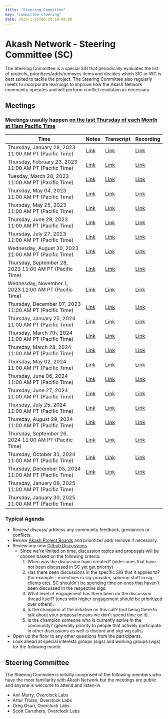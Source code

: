 ```yaml
---
title: "Steering Committee"
key: "committee-steering"
date: 2023-1-26T00:20:10-08:00
---
```


# Akash Network - Steering Committee (SC)

The Steering Committee is a special SIG that periodically evaluates the list of projects, prioritizes/adds/removes items and decides which SIG or WG is best suited to tackle the project. The Steering Committee also regularly meets to incorporate learnings to improve how the Akash Network community operates and will perform conflict resolution as necessary.

## Meetings

### Meetings usaully happen [on the last Thursday of each Month at 11am Pacific Time](https://calendar.google.com/calendar/u/0?cid=Y18yNWU1ZTM3NDhlNGM0YWI3YTU1ZjQxZmJjNWViZWJjYzBhMDNiNDBmYjAyODc4NWYxNDE1OWJmYWViZWExMmUyQGdyb3VwLmNhbGVuZGFyLmdvb2dsZS5jb20)

| Time | Notes | Transcript | Recording
| --- | --- | --- | --- |
| Thursday, January 28, 2023 11:00 AM PT (Pacific Time) | [Link](meetings/001-2023-01-26.md) | [Link](meetings/001-2023-01-26.md#transcript) | [Link](https://2enqenxqycj4n5z5x5rcir63jecu4gi3bwlznldrswzemmqnanrq.arweave.net/0RsCNvDAk8b3Pb9iJEfbSQVOGRsNl5ascZWyRjINA2M)
| Thursday, February 23, 2023 11:00 AM PT (Pacific Time) | [Link](https://github.com/akash-network/community/blob/main/committee-steering/meetings/002-2023-02-23.md) | [Link](https://github.com/akash-network/community/blob/main/committee-steering/meetings/002-2023-02-23.md#transcript) | [Link](https://itizumwznjvmnc76rwwmatmahfdmiu4e62y2cb4yt4fqcvf4dq6q.arweave.net/RNGaMtlqasaL_o2swE2AOUbEU4T2saEHmJ8LAVS8HD0)
| Tuesday, March 28, 2023 11:00 AM PT (Pacific Time) | [Link](https://github.com/akash-network/community/blob/main/committee-steering/meetings/003-2023-03-28.md) | [Link](https://github.com/akash-network/community/blob/main/committee-steering/meetings/003-2023-03-28.md#transcript) | [Link](https://hnikzwcoj3nzztkcpgmllozmwxt5wl62h7cswhzzylm7ozoiy4za.arweave.net/O1Cs2E5O25zNQnmYtbsstefbL9o_xSsfOcLZ92XIxzI)
| Thursday, May 04, 2023 11:00 AM PT (Pacific Time) | [Link](https://github.com/akash-network/community/blob/main/committee-steering/meetings/004-2023-05-04.md) | [Link](https://github.com/akash-network/community/blob/main/committee-steering/meetings/004-2023-05-04.md#transcript)  | [Link](https://mxbrl3erpoqav3rftxthzdsonor7b5k25zd3askk3fk5ke26fida.arweave.net/ZcMV7JF7oAruJZ3mfI5Oa6Pw9VruR7BJStlV1RNeKgY) 
| Thursday, May 25, 2023 11:00 AM PT (Pacific Time) | [Link](https://github.com/akash-network/community/blob/main/committee-steering/meetings/005-2023-05-25.md)   | [Link](https://github.com/akash-network/community/blob/main/committee-steering/meetings/005-2023-05-25.md#transcript) | [Link](https://gx6ojxwsudf2y42om4rpsotbbyd2iluasgkfrudrr4b6ktdirxvq.arweave.net/Nfzk3tKgy6xzTmci-TphDgekLoCRlFjQcY8D5Uxojes)
| Thursday, June 29, 2023 11:00 AM PT (Pacific Time) |[Link](https://github.com/akash-network/community/blob/main/committee-steering/meetings/006-2023-06-25.md)    |[Link](https://github.com/akash-network/community/blob/main/committee-steering/meetings/006-2023-06-29.md#transcript)  | [Link](https://n6o6hg3bmrlh53cz6ykmpokamvnzgusa3vycwvbr4vxmamusuh5q.arweave.net/b53jm2FkVn7sWfYUx7lAZVuTUkDdcCtUMeVuwDKSofs)
| Thursday, July 27, 2023 11:00 AM PT (Pacific Time) |[Link](https://github.com/akash-network/community/blob/main/committee-steering/meetings/007-2023-07-27.md)   |[Link](https://github.com/akash-network/community/blob/main/committee-steering/meetings/007-2023-07-27.md#transcript)  | [Link](https://2uw2d6ylfq3v2btiav5izgx4kvsgcc2s72bb5vvymb5byck4jsca.arweave.net/1S2h-wssN10GaAV6jJr8VWRhC1L-gh7WuGB6HAlcTIQ)
| Wednesday, August 30, 2023 11:00 AM PT (Pacific Time) |[Link](https://github.com/akash-network/community/blob/main/committee-steering/meetings/008-2023-08-30.md)   |[Link](https://github.com/akash-network/community/blob/main/committee-steering/meetings/008-2023-08-30.md#transcript)  |[Link](https://6bmxztaobmi5ox6n3nv5f6hgz7cwn7y7qxkp7ureegcbxswq4yxa.arweave.net/8Fl8zA4LEddfzdtr0vjmz8Vm_x-F1P_SJCGEG8rQ5i4)
| Thursday, September 28, 2023 11:00 AM PT (Pacific Time) |[Link](https://github.com/akash-network/community/blob/main/committee-steering/meetings/009-2023-09-28.md)   |[Link](https://github.com/akash-network/community/blob/main/committee-steering/meetings/009-2023-09-28.md#transcript)  |[Link](https://bw2dirmu4darmwcx74o24hzfkjzs7f33grrc5rdihgysff4kxyta.arweave.net/DbQ0RZTgwRZYV_8drh8lUnMvl3s0Yi7EaDmxIpeKviY)
| Wednesday, November 1, 2023 11:00 AM PT (Pacific Time) |[Link](https://github.com/akash-network/community/blob/main/committee-steering/meetings/010-2023-11-01.md)   |[Link](https://github.com/akash-network/community/blob/main/committee-steering/meetings/010-2023-11-01.md#transcript)  |[Link](https://4yrnmjlm3nco2ccfkbkv67s6cfgvgrge7op5dfwnv6gn46mueqxa.arweave.net/5iLWJWzbRO0IRVBVX35eEU1TRMT7n9GWza-M3nmUJC4)
| Thursday, December 07, 2023 11:00 AM PT (Pacific Time) |[Link](https://github.com/akash-network/community/blob/main/committee-steering/meetings/011-2023-12-07.md)   |[Link](https://github.com/akash-network/community/blob/main/committee-steering/meetings/011-2023-12-07.md#transcript)  |[Link](https://k6mud4r2ua6xarj6c5zqtkxw6fzjrvzjzu6eotsyhsmotles2gaq.arweave.net/V5lB8jqgPXBFPhdzCar28XKY1ynNPEdOWDyY6ayS0YE)
| Thursday, January 25, 2024 11:00 AM PT (Pacific Time) |[Link](https://github.com/akash-network/community/blob/main/committee-steering/meetings/012-2024-01-25.md)   |[Link](https://github.com/akash-network/community/blob/main/committee-steering/meetings/012-2024-01-25.md#transcript)  |[Link](https://uh4qrdp5wsvzihnnh7m7conzwkllrei4xawnfsohgjmp5qpjberq.arweave.net/ofkIjf20q5QdrT_Z8Tm5spa4kRy4LNLJxzJY_sHpCSM)
| Thursday, March 7th, 2024 11:00 AM PT (Pacific Time) |[Link](https://github.com/akash-network/community/blob/main/committee-steering/meetings/013-2024-03-07.md)   |[Link](https://github.com/akash-network/community/blob/main/committee-steering/meetings/013-2024-03-07.md#transcript)  |[Link](https://aqjulyegruxs4xdwltfkkxqieagkmqc7dcbewovdw2wk7tj72hka.arweave.net/BBNF4IaNLy5cdlzKpV4IIAymQF8Ygks6o7asr80_0dQ)
| Thursday, March 28, 2024 11:00 AM PT (Pacific Time) |[Link](https://github.com/akash-network/community/blob/main/committee-steering/meetings/014-2024-03-28.md)   |[Link](https://github.com/akash-network/community/blob/main/committee-steering/meetings/014-2024-03-28.md#transcript)|[Link](https://4wprt5kys3oxjr7ihtu2jgx6mshwts7gzsiv2pfr4qypgrp2xywa.arweave.net/5Z8Z9ViW3XTH6DzppJr-ZI9py-bMkV08seQw80X6viw)
| Thursday, May 02, 2024 11:00 AM PT (Pacific Time) |[Link](https://github.com/akash-network/community/blob/main/committee-steering/meetings/015-2024-05-02.md) |[Link](https://github.com/akash-network/community/blob/main/committee-steering/meetings/015-2024-05-02.md#transcript) |[Link](https://s7ymsn3qwdtyyfd5tyjshf4r7a5ticrqhgf7nzpllkmf76gnqmpa.arweave.net/l_DJN3Cw54wUfZ4TI5eR-Ds0CjA5i_bl61qYX_jNgx4)
| Thursday, June 06, 2024 11:00 AM PT (Pacific Time) |[Link](https://github.com/akash-network/community/blob/main/committee-steering/meetings/016-2024-06-06.md)   |[Link](https://github.com/akash-network/community/blob/main/committee-steering/meetings/016-2024-06-06.md#transcript)  |[Link](https://capv32vqn7vrb5u3qvsjn3n6y6swnjkba32ukvydflmqqhrxbswa.arweave.net/EB9d6rBv6xD2m4Vklu2-x6VmpUEG9UVXAyrZCB43DKw)
| Thursday, June 27, 2024 11:00 AM PT (Pacific Time) |[Link](https://github.com/akash-network/community/blob/main/committee-steering/meetings/017-2024-06-27.md)   |[Link](https://github.com/akash-network/community/blob/main/committee-steering/meetings/017-2024-06-27.md#transcript)  |[Link](https://upv27tytyope2fseqvgnnre2au6nmmo65bs2c2fvuxtohsr5bpjq.arweave.net/o-uvzxPDnk0WRIVM1sSaBTzWMd7oZaFotaXm48o9C9M)
| Thursday, July 25, 2024 11:00 AM PT (Pacific Time) |[Link](https://github.com/akash-network/community/blob/main/committee-steering/meetings/018-2024-07-25.md)   |[Link](https://github.com/akash-network/community/blob/main/committee-steering/meetings/018-2024-07-25.md#transcript)  |[Link](https://vowukrgkuwsl7fdoune7kqruamcwsbhm7bh4aic6dse6vyussagq.arweave.net/q61FRMqlpL-UbqNJ9UI0AwVpBOz4T8AgXhyJ6uKSkA0)
| Thursday, August 29, 2024 11:00 AM PT (Pacific Time) | [Link](https://github.com/akash-network/community/blob/main/committee-steering/meetings/019-2024-08-29.md) | [Link](https://github.com/akash-network/community/blob/main/committee-steering/meetings/019-2024-08-29.md#transcript)|[Link](https://7rl44hv4pys2lipofrsxd22xmnvysihwvhfn3lttrx6w47u67w5q.arweave.net/_FfOHrx-JaWh7ixlcetXY2uJIPapyt2uc439bn6e_bs)
| Thursday, September 26, 2024 11:00 AM PT (Pacific Time) |[Link](https://github.com/akash-network/community/blob/main/committee-steering/meetings/020-2024-09-26.md)   |[Link](https://github.com/akash-network/community/blob/main/committee-steering/meetings/020-2024-09-26.md#transcript)  |[Link](https://otgpsa4db4kpmdhoccmt3giweyqevheemhwjovjfmva2vrsjgtsq.arweave.net/dMz5A4MPFPYM7hCZPZkWJiBKnIRh7JdVJWVBqsZJNOU)
| Thursday, October 31, 2024 11:00 AM PT (Pacific Time) |[Link](https://github.com/akash-network/community/blob/main/committee-steering/meetings/021-2024-10-31.md)   |[Link](https://github.com/akash-network/community/blob/main/committee-steering/meetings/021-2024-10-31.md#transcript)  |[Link](https://h5r73bah365pqfr4x62x5sdut5px4wpprsnd6lu2hcej3x42jkxa.arweave.net/P2P9hAffuvgWPL-1fsh0n19-We-Mmj8umjiInd-aSq4)
| Thursday, December 05, 2024 11:00 AM PT (Pacific Time) |[Link](https://github.com/akash-network/community/blob/main/committee-steering/meetings/022-2024-12-05.md)   |[Link](https://github.com/akash-network/community/blob/main/committee-steering/meetings/022-2024-12-05.md#transcript)  |[Link](https://xkr2kbywumiw7y7cclz2z7uorfwxdwm6gsx4kvqqt3uy4qeirjya.arweave.net/uqOlBxajEW_j4hLzrP6OiW1x2Z40r8VWEJ7pjkCIinA)
| Thursday, January 09, 2025 11:00 AM PT (Pacific Time) |   |  |
| Thursday, January 30, 2025 11:00 AM PT (Pacific Time) |   |  |


### Typical Agenda

- Review/ discuss/ address any community feedback, greviances or conflicts.
- Review [Akash Project Boards](https://github.com/orgs/akash-network/projects) and prioritize/ add/ remove if necessary.
- Review any new [Github Discussions](https://github.com/orgs/akash-network/discussions).
  - Since we're limited on time, discussion topics and proposals will be chosen based on the following criteria:
      1. When was the discussion topic created? (older ones that have not been discussed in SC yet get priority)
      2. Has there been discussions in the specific SIG that it applies to? (for example - incentives in sig-provider, spheron stuff in sig-clients etc). SC shouldn't be spending time on ones that haven't been discussed in the respective sigs.
      3. What level of engagement has there been on the discussion thread itself? (ones with higher engagement should be prioritized over others).
      4. Is the champion of the initiative on this call? (not being there to talk about your proposal means we don't spend time on it).
      5. Is the champion someone who is currently active in the community? (generally priority to people that actively participate in other discussions as well is discord and sig/ wg calls)
- Open up the floor to any other questions from the participants.
- Look ahead at special interests groups (sigs) and working groups (wgs) for the following month. 

## Steering Committee 

The Steering Commitee is initially comprised of the following members who have the most familiarity with Akash Network but the meetings are public and anyone is welcome to attend and listen-in.

- Anil Murty, Overclock Labs
- Artur Troian, Overclock Labs
- Greg Osuri, Overclock Labs
- Scott Caruthers, Overclock Labs
